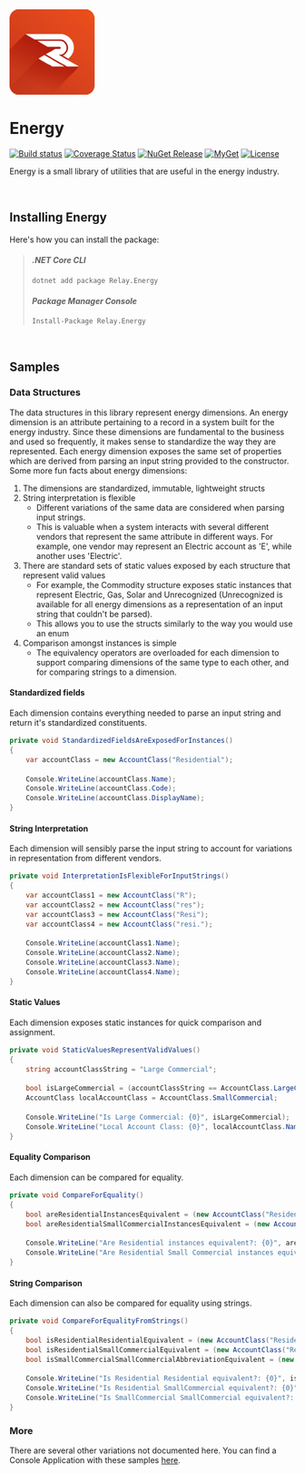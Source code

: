 <img src="https://raw.githubusercontent.com/relay-dev/energy/master/resources/icon.png" alt="Energy" height="150" width="150">

# Energy

[![Build status](https://ci.appveyor.com/api/projects/status/rbnas7sa2tnl5adl/branch/master?svg=true)](https://ci.appveyor.com/project/sfergusonATX/energy/branch/master)
[![Coverage Status](https://coveralls.io/repos/github/relay-dev/energy/badge.svg?branch=master&service=github)](https://coveralls.io/github/relay-dev/energy?branch=master)
[![NuGet Release](https://img.shields.io/nuget/v/Relay.Energy.svg)](https://www.nuget.org/packages/Relay.Energy/)
[![MyGet](https://img.shields.io/myget/relay-dev/v/Relay.Energy?color=red&label=myget)](https://www.myget.org/feed/relay-dev/package/nuget/Relay.Energy)
[![License](https://img.shields.io/github/license/relay-dev/energy.svg)](https://github.com/relay-dev/energy/blob/master/LICENSE)

Energy is a small library of utilities that are useful in the energy industry. 

<br />

## Installing Energy

Here's how you can install the package:

> #### *.NET Core CLI*
> 
> ```
> dotnet add package Relay.Energy
> ```
>
> #### *Package Manager Console*
> 
> ```
> Install-Package Relay.Energy
> ```

<br />

## Samples

### Data Structures

The data structures in this library represent energy dimensions. An energy dimension is an attribute pertaining to a record in a system built for the energy industry. Since these dimensions are fundamental to the business and used so frequently, it makes sense to standardize the way they are represented. Each energy dimension exposes the same set of properties which are derived from parsing an input string provided to the constructor. Some more fun facts about energy dimensions:

  1. The dimensions are standardized, immutable, lightweight structs
  2. String interpretation is flexible
      - Different variations of the same data are considered when parsing input strings.
      - This is valuable when a system interacts with several different vendors that represent the same attribute in different ways. For example, one vendor may represent an Electric account as 'E', while another uses 'Electric'.
  3. There are standard sets of static values exposed by each structure that represent valid values
      - For example, the Commodity structure exposes static instances that represent Electric, Gas, Solar and Unrecognized (Unrecognized is available for all energy dimensions as a representation of an input string that couldn't be parsed).
      - This allows you to use the structs similarly to the way you would use an enum
  4. Comparison amongst instances is simple
      - The equivalency operators are overloaded for each dimension to support comparing dimensions of the same type to each other, and for comparing strings to a dimension.

#### Standardized fields

Each dimension contains everything needed to parse an input string and return it's standardized constituents.

```c#
private void StandardizedFieldsAreExposedForInstances()
{
    var accountClass = new AccountClass("Residential");

    Console.WriteLine(accountClass.Name);
    Console.WriteLine(accountClass.Code);
    Console.WriteLine(accountClass.DisplayName);
}
```

#### String Interpretation

Each dimension will sensibly parse the input string to account for variations in representation from different vendors.

```c#
private void InterpretationIsFlexibleForInputStrings()
{
    var accountClass1 = new AccountClass("R");
    var accountClass2 = new AccountClass("res");
    var accountClass3 = new AccountClass("Resi");
    var accountClass4 = new AccountClass("resi.");

    Console.WriteLine(accountClass1.Name);
    Console.WriteLine(accountClass2.Name);
    Console.WriteLine(accountClass3.Name);
    Console.WriteLine(accountClass4.Name);
}
```

#### Static Values

Each dimension exposes static instances for quick comparison and assignment.

```c#
private void StaticValuesRepresentValidValues()
{
    string accountClassString = "Large Commercial";

    bool isLargeCommercial = (accountClassString == AccountClass.LargeCommercial);
    AccountClass localAccountClass = AccountClass.SmallCommercial;

    Console.WriteLine("Is Large Commercial: {0}", isLargeCommercial);
    Console.WriteLine("Local Account Class: {0}", localAccountClass.Name);
}
```

#### Equality Comparison

Each dimension can be compared for equality.

```c#
private void CompareForEquality()
{
    bool areResidentialInstancesEquivalent = (new AccountClass("Residential") == new AccountClass("Residential"));
    bool areResidentialSmallCommercialInstancesEquivalent = (new AccountClass("Residential") == new AccountClass("Small Commercial"));

    Console.WriteLine("Are Residential instances equivalent?: {0}", areResidentialInstancesEquivalent);
    Console.WriteLine("Are Residential Small Commercial instances equivalent?: {0}", areResidentialSmallCommercialInstancesEquivalent);
}
```

#### String Comparison

Each dimension can also be compared for equality using strings.

```c#
private void CompareForEqualityFromStrings()
{
    bool isResidentialResidentialEquivalent = (new AccountClass("Residential") == "Residential");
    bool isResidentialSmallCommercialEquivalent = (new AccountClass("Residential") == "Small Commercial");
    bool isSmallCommercialSmallCommercialAbbreviationEquivalent = (new AccountClass("Small Commercial") == "SC");

    Console.WriteLine("Is Residential Residential equivalent?: {0}", isResidentialResidentialEquivalent);
    Console.WriteLine("Is Residential SmallCommercial equivalent?: {0}", isResidentialSmallCommercialEquivalent);
    Console.WriteLine("Is SmallCommercial SmallCommercial equivalent?: {0}", isSmallCommercialSmallCommercialAbbreviationEquivalent);
}
```

### More

There are several other variations not documented here. You can find a Console Application with these samples [here](https://github.com/relay-dev/energy/tree/master/samples/Energy.Samples/).